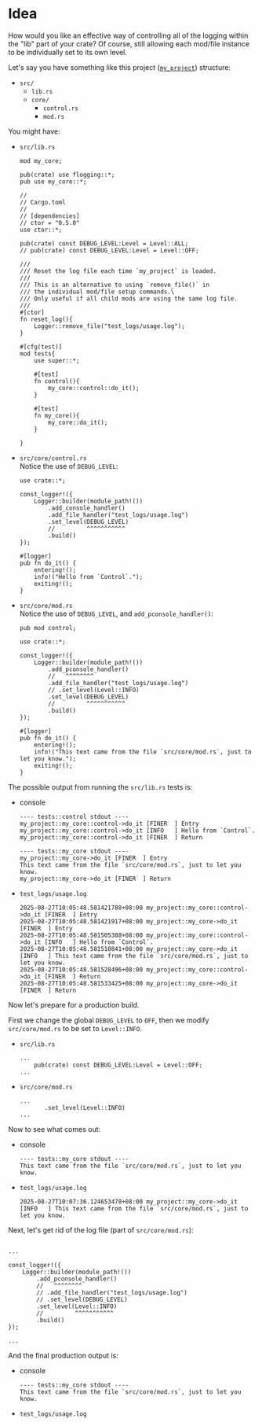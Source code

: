 # Idea

How would you like an effective way of controlling all of the logging within the "lib" part of your crate?
Of course, still allowing each mod/file instance to be individually set to its own level.

Let's say you have something like this project ([`my_project`]) structure:

- `src/`
  - `lib.rs`
  - `core/`
    - `control.rs`
    - `mod.rs`

You might have:

- `src/lib.rs`

    ```rust, no_run, noplayground
    mod my_core;

    pub(crate) use flogging::*;
    pub use my_core::*;

    //
    // Cargo.toml
    //
    // [dependencies]
    // ctor = "0.5.0"
    use ctor::*;

    pub(crate) const DEBUG_LEVEL:Level = Level::ALL;
    // pub(crate) const DEBUG_LEVEL:Level = Level::OFF;

    ///
    /// Reset the log file each time `my_project` is loaded.
    ///
    /// This is an alternative to using `remove_file()` in
    /// the individual mod/file setup commands.\
    /// Only useful if all child mods are using the same log file.
    ///
    #[ctor]
    fn reset_log(){
        Logger::remove_file("test_logs/usage.log");
    }

    #[cfg(test)]
    mod tests{
        use super::*;

        #[test]
        fn control(){
            my_core::control::do_it();
        }

        #[test]
        fn my_core(){
            my_core::do_it();
        }

    }
    ```

- `src/core/control.rs`\
  Notice the use of `DEBUG_LEVEL`:

    ```rust, no_run, noplayground
    use crate::*;

    const_logger!({
        Logger::builder(module_path!())
            .add_console_handler()
            .add_file_handler("test_logs/usage.log")
            .set_level(DEBUG_LEVEL)
            //         ^^^^^^^^^^^
            .build()
    });

    #[logger]
    pub fn do_it() {
        entering!();
        info!("Hello from `Control`.");
        exiting!();
    }
    ```

- `src/core/mod.rs`\
  Notice the use of `DEBUG_LEVEL`, and `add_pconsole_handler()`:

    ```rust, no_run, noplayground
    pub mod control;

    use crate::*;

    const_logger!({
        Logger::builder(module_path!())
            .add_pconsole_handler()
            //   ^^^^^^^^
            .add_file_handler("test_logs/usage.log")
            // .set_level(Level::INFO)
            .set_level(DEBUG_LEVEL)
            //         ^^^^^^^^^^^
            .build()
    });

    #[logger]
    pub fn do_it() {
        entering!();
        info!("This text came from the file `src/core/mod.rs`, just to let you know.");
        exiting!();
    }
    ```

The possible output from running the `src/lib.rs` tests is:

- console

    ```log
    ---- tests::control stdout ----
    my_project::my_core::control->do_it [FINER  ] Entry
    my_project::my_core::control->do_it [INFO   ] Hello from `Control`.
    my_project::my_core::control->do_it [FINER  ] Return

    ---- tests::my_core stdout ----
    my_project::my_core->do_it [FINER  ] Entry
    This text came from the file `src/core/mod.rs`, just to let you know.
    my_project::my_core->do_it [FINER  ] Return
    ```

- `test_logs/usage.log`

    ```log
    2025-08-27T10:05:48.581421788+08:00 my_project::my_core::control->do_it [FINER  ] Entry
    2025-08-27T10:05:48.581421917+08:00 my_project::my_core->do_it [FINER  ] Entry
    2025-08-27T10:05:48.581505388+08:00 my_project::my_core::control->do_it [INFO   ] Hello from `Control`.
    2025-08-27T10:05:48.581510841+08:00 my_project::my_core->do_it [INFO   ] This text came from the file `src/core/mod.rs`, just to let you know.
    2025-08-27T10:05:48.581528496+08:00 my_project::my_core::control->do_it [FINER  ] Return
    2025-08-27T10:05:48.581533425+08:00 my_project::my_core->do_it [FINER  ] Return
    ```

Now let's prepare for a production build.

First we change the global `DEBUG_LEVEL` to `OFF`, then we modify `src/core/mod.rs` to be set to `Level::INFO`.

- `src/lib.rs`

    ```rust, no_run, noplayground
    ...
        pub(crate) const DEBUG_LEVEL:Level = Level::OFF;
    ...
    ```

- `src/core/mod.rs`

    ```rust, no_run, noplayground
    ...
           .set_level(Level::INFO)
    ...
    ```

Now to see what comes out:

- console

    ```log
    ---- tests::my_core stdout ----
    This text came from the file `src/core/mod.rs`, just to let you know.
    ```

- `test_logs/usage.log`

    ```log
    2025-08-27T10:07:36.124653478+08:00 my_project::my_core->do_it [INFO   ] This text came from the file `src/core/mod.rs`, just to let you know.
    ```

Next, let's get rid of the log file (part of `src/core/mod.rs`):

```rust, no_run, noplayground

...

const_logger!({
    Logger::builder(module_path!())
        .add_pconsole_handler()
        //   ^^^^^^^^
        // .add_file_handler("test_logs/usage.log")
        // .set_level(DEBUG_LEVEL)
        .set_level(Level::INFO)
        //         ^^^^^^^^^^^
        .build()
});

...
```

And the final production output is:

- console

    ```log
    ---- tests::my_core stdout ----
    This text came from the file `src/core/mod.rs`, just to let you know.
    ```

- `test_logs/usage.log`

    ```log

    ```

[`my_project`]: https://github.com/bewillcott/my_project/tree/Idea
